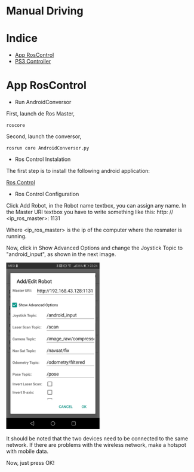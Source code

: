 # Manual Driving 

# Indice
 - [App RosControl](#App-RosControl)
 - [PS3 Controller](#PS3Controller)

 # App RosControl

 * Run AndroidConversor

First, launch de Ros Master,

    roscore

Second, launch the conversor,

    rosrun core AndroidConversor.py



* Ros Control Instalation

The first step is to install the following android application: 

[Ros Control](https://play.google.com/store/apps/details?id=com.robotca.ControlApp&hl=en&gl=US)

* Ros Control Configuration

Click Add Robot, in the Robot name textbox, you can assign any name.
In the Master URI textbox you have to write something like this: http: // <ip_ros_master>: 1131

Where <ip_ros_master> is the ip of the computer where the rosmater is running.

Now, click in Show Advanced Options and change the Joystick Topic to "android_input", as shown in the next image.

<img src="Images/AppConfig.jpg" width="250"/>


It should be noted that the two devices need to be connected to the same network. If there are problems with the wireless network, make a hotspot with mobile data.

Now, just press OK!






















